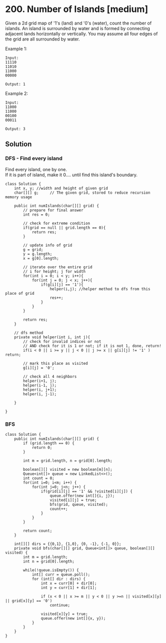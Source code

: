 # 200. Number of Islands [medium]     
Given a 2d grid map of '1's (land) and '0's (water), count the number of islands. An island is surrounded by water and is formed by connecting adjacent lands horizontally or vertically. You may assume all four edges of the grid are all surrounded by water.     

Example 1:    
```
Input:
11110
11010
11000
00000

Output: 1
```

Example 2:
```
Input:
11000
11000
00100
00011

Output: 3
```

## Solution     

### DFS - Find every island    
Find every island, one by one.     
If it is part of island, make it 0.... until find this island's boundary.       

```
class Solution {
    int x, y; //width and height of given grid
    char[][] g;     // The given grid, stored to reduce recursion memory usage
    
    public int numIslands(char[][] grid) {
        // prepare for final answer
        int res = 0;
        
        // check for extreme condition
        if(grid == null || grid.length == 0){
            return res;
        }
        
        // update info of grid
        g = grid;
        y = g.length; 
        x = g[0].length;
        
        // iterate over the entire grid
        // i for height; j for width
        for(int i = 0; i < y; i++){
            for(int j = 0; j < x; j++){
                if(g[i][j] == '1'){
                    helper(i,j); //helper method to dfs from this place of grid
                    res++;
                }
            }
        }
        
        return res;
    }
    
    // dfs method
    private void helper(int i, int j){
        // check for invalid indices or not
        // AND check for it is 1 or not; if it is not 1, done, return!
        if(i < 0 || i >= y || j < 0 || j >= x || g[i][j] != '1' ) return;
        
        // mark this place as visited
        g[i][j] = '0';
        
        // check all 4 neighbors
        helper(i+1, j);
        helper(i-1, j);
        helper(i, j+1);
        helper(i, j-1);
        
    }
    
}

```

### BFS    

```
class Solution {
    public int numIslands(char[][] grid) {
        if (grid.length == 0) {
            return 0;
        }
        
        int m = grid.length, n = grid[0].length;
        
        boolean[][] visited = new boolean[m][n];
        Queue<int[]> queue = new LinkedList<>();
        int count = 0;
        for(int i=0; i<m; i++) {
            for(int j=0; j<n; j++) {
                if(grid[i][j] == '1' && !visited[i][j]) {
                    queue.offer(new int[]{i, j});
                    visited[i][j] = true;
                    bfs(grid, queue, visited);
                    count++;
                }
            }
        }
        
        return count;
    }
    
    int[][] dirs = {{0,1}, {1,0}, {0, -1}, {-1, 0}};
    private void bfs(char[][] grid, Queue<int[]> queue, boolean[][] visited) {
        int m = grid.length;
        int n = grid[0].length;
        
        while(!queue.isEmpty()) {
            int[] curr = queue.poll();
            for (int[] dir : dirs) {
                int x = curr[0] + dir[0];
                int y = curr[1] + dir[1];
                
                if (x < 0 || x >= m || y < 0 || y >=n || visited[x][y] || grid[x][y] == '0') 
                    continue;
                
                visited[x][y] = true;
                queue.offer(new int[]{x, y});
            }
        }
    }
}
```











